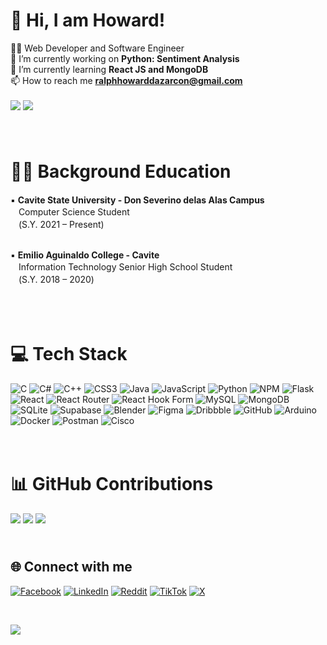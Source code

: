
# 👋 Hi, I am Howard!

👨‍💻 Web Developer and Software Engineer<br>
🔭 I’m currently working on **Python: Sentiment Analysis**<br>
🌱 I’m currently learning **React JS and MongoDB**<br>
📫 How to reach me **ralphhowarddazarcon@gmail.com**<br><br>
![](https://github-readme-stats.vercel.app/api?username=Yukwiczyczy&theme=dracula&hide_border=false&include_all_commits=true&count_private=true)
![](https://github-readme-stats.vercel.app/api/top-langs/?username=Yukwiczyczy&theme=dracula&hide_border=false&include_all_commits=true&count_private=true&layout=compact)


# <br>👨‍🎓 Background Education ㅤㅤ
▪ **Cavite State University - Don Severino delas Alas Campus**<br>
ㅤComputer Science Student <br>
ㅤ(S.Y. 2021 – Present)<br><br>

▪ **Emilio Aguinaldo College - Cavite**<br>
ㅤInformation Technology Senior High School Student<br>
ㅤ(S.Y. 2018 – 2020)<br><br>

# <br>💻 Tech Stack
![C](https://img.shields.io/badge/c-%2300599C.svg?style=for-the-badge&logo=c&logoColor=white) ![C#](https://img.shields.io/badge/c%23-%23239120.svg?style=for-the-badge&logo=csharp&logoColor=white) ![C++](https://img.shields.io/badge/c++-%2300599C.svg?style=for-the-badge&logo=c%2B%2B&logoColor=white) ![CSS3](https://img.shields.io/badge/css3-%231572B6.svg?style=for-the-badge&logo=css3&logoColor=white) ![Java](https://img.shields.io/badge/java-%23ED8B00.svg?style=for-the-badge&logo=openjdk&logoColor=white) ![JavaScript](https://img.shields.io/badge/javascript-%23323330.svg?style=for-the-badge&logo=javascript&logoColor=%23F7DF1E) ![Python](https://img.shields.io/badge/python-3670A0?style=for-the-badge&logo=python&logoColor=ffdd54) ![NPM](https://img.shields.io/badge/NPM-%23CB3837.svg?style=for-the-badge&logo=npm&logoColor=white) ![Flask](https://img.shields.io/badge/flask-%23000.svg?style=for-the-badge&logo=flask&logoColor=white) ![React](https://img.shields.io/badge/react-%2320232a.svg?style=for-the-badge&logo=react&logoColor=%2361DAFB) ![React Router](https://img.shields.io/badge/React_Router-CA4245?style=for-the-badge&logo=react-router&logoColor=white) ![React Hook Form](https://img.shields.io/badge/React%20Hook%20Form-%23EC5990.svg?style=for-the-badge&logo=reacthookform&logoColor=white) ![MySQL](https://img.shields.io/badge/mysql-4479A1.svg?style=for-the-badge&logo=mysql&logoColor=white) ![MongoDB](https://img.shields.io/badge/MongoDB-%234ea94b.svg?style=for-the-badge&logo=mongodb&logoColor=white) ![SQLite](https://img.shields.io/badge/sqlite-%2307405e.svg?style=for-the-badge&logo=sqlite&logoColor=white) ![Supabase](https://img.shields.io/badge/Supabase-3ECF8E?style=for-the-badge&logo=supabase&logoColor=white) ![Blender](https://img.shields.io/badge/blender-%23F5792A.svg?style=for-the-badge&logo=blender&logoColor=white) ![Figma](https://img.shields.io/badge/figma-%23F24E1E.svg?style=for-the-badge&logo=figma&logoColor=white) ![Dribbble](https://img.shields.io/badge/Dribbble-EA4C89?style=for-the-badge&logo=dribbble&logoColor=white) ![GitHub](https://img.shields.io/badge/github-%23121011.svg?style=for-the-badge&logo=github&logoColor=white) ![Arduino](https://img.shields.io/badge/-Arduino-00979D?style=for-the-badge&logo=Arduino&logoColor=white) ![Docker](https://img.shields.io/badge/docker-%230db7ed.svg?style=for-the-badge&logo=docker&logoColor=white) ![Postman](https://img.shields.io/badge/Postman-FF6C37?style=for-the-badge&logo=postman&logoColor=white) ![Cisco](https://img.shields.io/badge/cisco-%23049fd9.svg?style=for-the-badge&logo=cisco&logoColor=black)

# <br>📊 GitHub Contributions
![](https://github-contributor-stats.vercel.app/api?username=Yukwiczyczy&limit=5&theme=dracula&combine_all_yearly_contributions=true)
![](https://github-readme-streak-stats.herokuapp.com/?user=Yukwiczyczy&theme=dracula&hide_border=false)
![](http://github-profile-summary-cards.vercel.app/api/cards/profile-details?username=yukwiczyczy&theme=dracula)

## <br>🌐 Connect with me
[![Facebook](https://img.shields.io/badge/Facebook-%231877F2.svg?logo=Facebook&logoColor=white)](https://facebook.com/Yukwiczyczy) [![LinkedIn](https://img.shields.io/badge/LinkedIn-%230077B5.svg?logo=linkedin&logoColor=white)](https://linkedin.com/in/ralph-howard-azarcon-160bb1318) [![Reddit](https://img.shields.io/badge/Reddit-%23FF4500.svg?logo=Reddit&logoColor=white)](https://reddit.com/user/socialEule) [![TikTok](https://img.shields.io/badge/TikTok-%23000000.svg?logo=TikTok&logoColor=white)](https://tiktok.com/@Yukwiczyczy_) [![X](https://img.shields.io/badge/X-black.svg?logo=X&logoColor=white)](https://x.com/Yukwiczyczy) 

<br>

[![](https://visitcount.itsvg.in/api?id=Yukwiczyczy&icon=2&color=3)](https://visitcount.itsvg.in) 
<!-- Proudly created with GPRM ( https://gprm.itsvg.in ) -->
